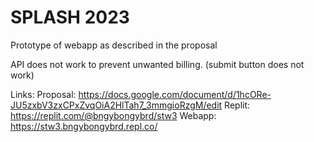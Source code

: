 # SPLASH 2023

Prototype of webapp as described in the proposal

API does not work to prevent unwanted billing.
(submit button does not work)

Links:
Proposal: https://docs.google.com/document/d/1hcORe-JU5zxbV3zxCPxZvqOiA2HlTah7_3mmgioRzgM/edit
Replit: https://replit.com/@bngybongybrd/stw3
Webapp: https://stw3.bngybongybrd.repl.co/
